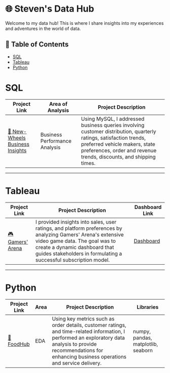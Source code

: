 # 🌐 Steven's Data Hub

Welcome to my data hub! This is where I share insights into my experiences and adventures in the world of data. 

## 📖 Table of Contents
- [SQL](#sql)
- [Tableau](#tableau)
- [Python](#python)
  
# SQL

| Project Link | Area of Analysis | Project Description |
|---|---|---|
| [🚙 New-Wheels Business Insights](https://github.com/stevenhoang713/UT-Austin-Data-Analytics-Essentials-Program/blob/main/Automotive%20Retail%20Analytics%20Case%20Study.md) | Business Performance Analysis | Using MySQL, I addressed business queries involving customer distribution, quarterly ratings, satisfaction trends, preferred vehicle makers, state preferences, order and revenue trends, discounts, and shipping times.

***

# Tableau 

| Project Link | Project Description | Dashboard Link |
|---|---|---|
| [🎮 Gamers' Arena](https://github.com/stevenhoang713/UT-Austin-Data-Analytics-Essentials-Program/blob/main/Business%20Analytics%20Case%20Study/README.md) | I provided insights into sales, user ratings, and platform preferences by analyzing Gamers' Arena's extensive video game data. The goal was to create a dynamic dashboard that guides stakeholders in formulating a successful subscription model. | [Dashboard](https://public.tableau.com/app/profile/steven.hoang/viz/GamersArenaProject_16922536832620/GamersArenaDashboard)

***

# Python 

| Project Link | Area | Project Description | Libraries |
|---|---|---|---|
| [🥡 FoodHub](https://github.com/stevenhoang713/UT-Austin-Data-Analytics-Essentials-Program/tree/main/Food%20Delivery%20Analytics%20Case%20Study%20) | EDA | Using key metrics such as order details, customer ratings, and time-related information, I performed an exploratory data analysis to provide recommendations for enhancing business operations and service delivery. | numpy, pandas, matplotlib, seaborn
